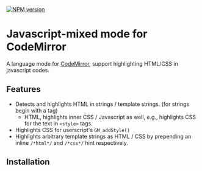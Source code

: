[![NPM version](https://img.shields.io/npm/v/codemirror-js-mixed?color=blue)](https://www.npmjs.com/package/codemirror-js-mixed)

# Javascript-mixed mode for CodeMirror

A language mode for [CodeMirror](https://codemirror.net/), support highlighting HTML/CSS in javascript codes.

## Features
- Detects and highlights HTML in strings / template strings. (for strings begin with a tag)
    - HTML, highlights inner CSS / Javascript as well, e.g., highlights CSS for the text in `<style>` tags.
- Highlights CSS for userscript's `GM_addStyle()`
- Highlights arbitrary template strings as HTML / CSS by prepending an inline `/*html*/` and `/*css*/` hint respectively.

## Installation
